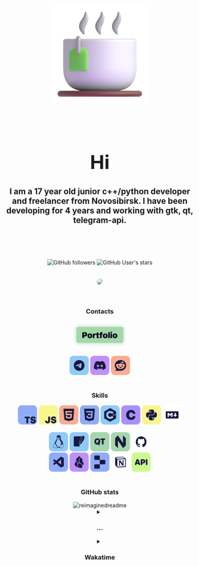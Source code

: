 
<div align="center">
    <br><br><br><br>
    <img src="https://github.com/bignutty/fluent-emoji/blob/main/animated/1f375.png?raw=true" ></img>
    <br><br><br><br>
    <h1 align="center" style="text-decoration: none; font-size: 50px;">Hi</h1>
    <h3 align="center" style="text-decoration: none; font-size: 21px;">I am a 17 year old junior c++/python developer and freelancer from Novosibirsk. I have been developing for 4 years and working with gtk, qt, telegram-api.</h3><br>
    <br><br><br>
</div>

<div align="center">
    <img alt="GitHub followers" src="https://img.shields.io/github/followers/Nighty3098?style=for-the-badge&color=dbb6ed&logoColor=85e185&labelColor=1c1c29" />
    <img alt="GitHub User's stars" src="https://img.shields.io/github/stars/Nighty3098?style=for-the-badge&logo=apachespark&color=eed49f&logoColor=D9E0EE&labelColor=1c1c29" />
    <br><br><br>
</div>
<div id="header" align="center">
    <a href="https://discord.gg/tnHSEc2cZv"><img src="https://invidget.switchblade.xyz/r8jWX8ugDd" style="border-radius: 15px;"/></a><br>
</div>

<div align="center">
    <br><br>
    <h3 align="center">Contacts</h3>
	<a href="https://nighty3098.github.io"><img src="https://github.com/Nighty3098/DevIcons/blob/main/badges/badge_Portfolio_Social.png?raw=true" width="150px" /></a>
    <br><br>
    <a href="https://t.me/Night3098" target="blank"><img src="https://github.com/Nighty3098/DevIcons/blob/main/badges/badges_telegram.png?raw=true" width="50px" /></a>
    <a href="https://discord.gg/#9707" target="blank"><img src="https://github.com/Nighty3098/DevIcons/blob/main/badges/badges_discord.png?raw=true" width="50px" /></a>
    <a href="https://www.reddit.com/user/Night3098" target="blank"><img src="https://github.com/Nighty3098/DevIcons/blob/main/badges/badges_reddit.png?raw=true" width="50px" /></a>
    <br><br>
</div>


<h3 align="center">Skills</h3>
<div class="languages" align="center">
	<img src="https://github.com/Nighty3098/DevIcons/blob/main/badges/badges_typescript.png?raw=true" height="50px" />
	<img src="https://github.com/Nighty3098/DevIcons/blob/main/badges/badges_javascript.png?raw=true" height="50px" />
	<img src="https://github.com/Nighty3098/DevIcons/blob/main/badges/badges_html.png?raw=true" height="50px" />
	<img src="https://github.com/Nighty3098/DevIcons/blob/main/badges/badges_css.png?raw=true" height="50px" />
	<img src="https://github.com/Nighty3098/DevIcons/blob/main/badges/badges_cpp.png?raw=true" height="50px" />
	<img src="https://github.com/Nighty3098/DevIcons/blob/main/badges/badges_c.png?raw=true" height="50px" />
	<img src="https://github.com/Nighty3098/DevIcons/blob/main/badges/badges_python.png?raw=true" height="50px" />
	<img src="https://github.com/Nighty3098/DevIcons/blob/main/badges/badges_markdown.png?raw=true" height="50px" />
	<!---<img src="https://skillicons.dev/icons?i=python,c,cpp,markdown,bash,css,html,js,ts&amp;theme=dark">-->
</div>
<br>
<div class="tools" align="center">
	<img src="https://github.com/Nighty3098/DevIcons/blob/main/badges/badges_linux.png?raw=true" height="50px" />
	<img src="https://github.com/Nighty3098/DevIcons/blob/main/badges/badges_sqlite.png?raw=true" height="50px" />
	<img src="https://github.com/Nighty3098/DevIcons/blob/main/badges/badges_qt.png?raw=true" height="50px" />
	<img src="https://github.com/Nighty3098/DevIcons/blob/main/badges/badges_nvim.png?raw=true" height="50px" />
	<img src="https://github.com/Nighty3098/DevIcons/blob/main/badges/badges_git.png?raw=true" height="50px" />
	<br>
	<img src="https://github.com/Nighty3098/DevIcons/blob/main/badges/badges_vscode.png?raw=true" height="50px" />
	<img src="https://github.com/Nighty3098/DevIcons/blob/main/badges/badges_obsidian.png?raw=true" height="50px" />
	<img src="https://github.com/Nighty3098/DevIcons/blob/main/badges/badges_replit.png?raw=true" height="50px" />
	<img src="https://github.com/Nighty3098/DevIcons/blob/main/badges/badges_notion.png?raw=true" height="50px" />
	<img src="https://github.com/Nighty3098/DevIcons/blob/main/badges/badges_api.png?raw=true" height="50px" />
	<!---<img src="https://skillicons.dev/icons?i=neovim,vscode,visualstudio,cmake,sqlite,mysql,qt,git,windows,linux,arch,github,notion,obsidian&amp;perline=7&amp;theme=dark">-->
</div>
<br>

<h3 align="center">GitHub stats</h3>
<div align="center">
    <img src="https://myreadme.vercel.app/api/embed/Nighty3098?panels=userstatistics,commitgraph,toplanguages,toprepositories&theme=radical&border_radius=20&" alt="reimaginedreadme" width="80%" />
</div>
<details align="center">
<summary><h3>...</h3></summary>
<div align="center">
    <img src="https://github-profile-summary-cards.vercel.app/api/cards/profile-details?username=Nighty3098&border_radius=20&border_color=61dafb&theme=radical&layout=compact" width="70%" />
    <img src="https://github-profile-summary-cards.vercel.app/api/cards/most-commit-language?username=Nighty3098&border_radius=20&border_color=61dafb&theme=radical&layout=compact" width="35%"/>
    <img src="https://github-profile-summary-cards.vercel.app/api/cards/repos-per-language?username=Nighty3098&border_radius=20&border_color=61dafb&theme=radical&layout=compact" width="35%"/>
    <img src="https://github-profile-summary-cards.vercel.app/api/cards/stats?username=Nighty3098&border_radius=20&border_color=61dafb&theme=radical&layout=compact" width="35%"/>
    <img src="https://github-profile-summary-cards.vercel.app/api/cards/productive-time?username=Nighty3098&border_radius=20&border_color=61dafb&theme=radical&layout=compact" width="35%"/>
<br>
</div>
</details>

<details align="center">
	<summary align="center"><h3 align="center">Wakatime</h3></summary>
	<div align="center">
		<img alt="Wakatime" src="https://wakatime.com/badge/user/018e8f78-65a7-4aa8-8c67-51796499853b.svg?style=for-the-badge&color=eed49f" /><br>
		<img src="https://github-readme-stats.vercel.app/api/wakatime?username=018e8f78-65a7-4aa8-8c67-51796499853b&theme=nord&layout=compact&border_radius=20" />
	</div>
</details>
